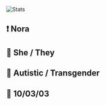 ![Stats](https://github-readme-stats.vercel.app/api?username=NoraTheGamer&show_icons=true&theme=monokai)

## ❗️ Nora

## 🔶 She / They

## 🧩 Autistic / Transgender

## 🧁 10/03/03
